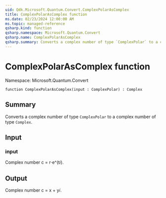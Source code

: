 ```yaml
---
uid: Qdk.Microsoft.Quantum.Convert.ComplexPolarAsComplex
title: ComplexPolarAsComplex function
ms.date: 02/23/2024 12:00:00 AM
ms.topic: managed-reference
qsharp.kind: function
qsharp.namespace: Microsoft.Quantum.Convert
qsharp.name: ComplexPolarAsComplex
qsharp.summary: Converts a complex number of type `ComplexPolar` to a complex number of type `Complex`.
---
```


# ComplexPolarAsComplex function

Namespace: Microsoft.Quantum.Convert

```qsharp
function ComplexPolarAsComplex(input : ComplexPolar) : Complex
```

## Summary
Converts a complex number of type `ComplexPolar` to a complex
number of type `Complex`.

## Input
### input
Complex number c = r⋅e^(t𝑖).

## Output
Complex number c = x + y𝑖.
